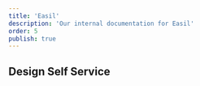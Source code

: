 ```yaml
---
title: 'Easil'
description: 'Our internal documentation for Easil'
order: 5
publish: true
---
```


## Design Self Service
